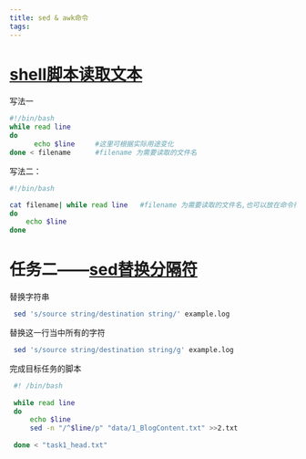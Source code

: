 ```yaml
---
title: sed & awk命令
tags:
---
```


# [shell脚本读取文本][1]
写法一
``` sh 
#!/bin/bash
while read line
do
      echo $line     #这里可根据实际用途变化
done < filename      #filename 为需要读取的文件名
```
写法二：
``` sh
#!/bin/bash 

cat filename| while read line   #filename 为需要读取的文件名,也可以放在命令行参数里。
do
    echo $line
done
```
# 任务二——[sed替换分隔符][2]

替换字符串

```sh
 sed 's/source string/destination string/' example.log
```

替换这一行当中所有的字符

```sh {r, engine='bash', count_lines}
 sed 's/source string/destination string/g' example.log
```

完成目标任务的脚本
```sh {r, engine='bash', count_lines}
 #! /bin/bash
 
 while read line
 do
     echo $line
     sed -n "/^$line/p" "data/1_BlogContent.txt" >>2.txt
 
 done < "task1_head.txt"

```



[1]:https://fukun.org/archives/01282174.html
[2]:http://blog.csdn.net/menlinshuangxi/article/details/7979504
